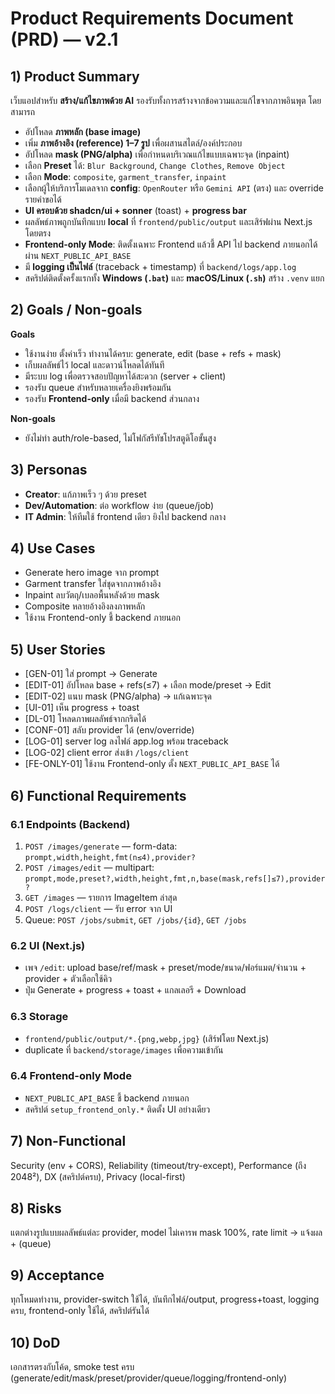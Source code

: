 # Product Requirements Document (PRD) — v2.1

## 1) Product Summary
เว็บแอปสำหรับ **สร้าง/แก้ไขภาพด้วย AI** รองรับทั้งการสร้างจากข้อความและแก้ไขจากภาพอินพุต โดยสามารถ
- อัปโหลด **ภาพหลัก (base image)**
- เพิ่ม **ภาพอ้างอิง (reference) 1–7 รูป** เพื่อผสานสไตล์/องค์ประกอบ
- อัปโหลด **mask (PNG/alpha)** เพื่อกำหนดบริเวณแก้ไขแบบเฉพาะจุด (inpaint)
- เลือก **Preset** ได้: `Blur Background`, `Change Clothes`, `Remove Object`
- เลือก **Mode**: `composite`, `garment_transfer`, `inpaint`
- เลือกผู้ให้บริการโมเดลจาก **config**: `OpenRouter` หรือ `Gemini API` (ตรง) และ override รายคำขอได้
- **UI ครอบด้วย shadcn/ui + sonner** (toast) + **progress bar**
- ผลลัพธ์ภาพถูกบันทึกแบบ **local** ที่ `frontend/public/output` และเสิร์ฟผ่าน Next.js โดยตรง
- **Frontend-only Mode**: ติดตั้งเฉพาะ Frontend แล้วชี้ API ไป backend ภายนอกได้ผ่าน `NEXT_PUBLIC_API_BASE`
- มี **logging เป็นไฟล์** (traceback + timestamp) ที่ `backend/logs/app.log`
- สคริปต์ติดตั้งครั้งแรกทั้ง **Windows (`.bat`)** และ **macOS/Linux (`.sh`)** สร้าง `.venv` แยก

## 2) Goals / Non-goals
**Goals**
- ใช้งานง่าย ตั้งค่าเร็ว ทำงานได้ครบ: generate, edit (base + refs + mask)
- เก็บผลลัพธ์ไว้ local และดาวน์โหลดได้ทันที
- มีระบบ log เพื่อตรวจสอบปัญหาได้สะดวก (server + client)
- รองรับ queue สำหรับหลายเครื่องยิงพร้อมกัน
- รองรับ **Frontend-only** เมื่อมี backend ส่วนกลาง

**Non-goals**
- ยังไม่ทำ auth/role-based, ไม่โฟกัสรีทัชโปรสตูดิโอขั้นสูง

## 3) Personas
- **Creator**: แก้ภาพเร็ว ๆ ด้วย preset
- **Dev/Automation**: ต่อ workflow ง่าย (queue/job)
- **IT Admin**: ให้ทีมใช้ frontend เดียว ยิงไป backend กลาง

## 4) Use Cases
- Generate hero image จาก prompt
- Garment transfer ใส่ชุดจากภาพอ้างอิง
- Inpaint ลบวัตถุ/เบลอพื้นหลังด้วย mask
- Composite หลายอ้างอิงลงภาพหลัก
- ใช้งาน Frontend-only ชี้ backend ภายนอก

## 5) User Stories
- [GEN-01] ใส่ prompt → Generate
- [EDIT-01] อัปโหลด base + refs(≤7) + เลือก mode/preset → Edit
- [EDIT-02] แนบ mask (PNG/alpha) → แก้เฉพาะจุด
- [UI-01] เห็น progress + toast
- [DL-01] โหลดภาพผลลัพธ์จากกริดได้
- [CONF-01] สลับ provider ได้ (env/override)
- [LOG-01] server log ลงไฟล์ app.log พร้อม traceback
- [LOG-02] client error ส่งเข้า `/logs/client`
- [FE-ONLY-01] ใช้งาน Frontend-only ตั้ง `NEXT_PUBLIC_API_BASE` ได้

## 6) Functional Requirements
### 6.1 Endpoints (Backend)
1) `POST /images/generate` — form-data: `prompt,width,height,fmt(n≤4),provider?`
2) `POST /images/edit` — multipart: `prompt,mode,preset?,width,height,fmt,n,base(mask,refs[]≤7),provider?`
3) `GET /images` — รายการ ImageItem ล่าสุด
4) `POST /logs/client` — รับ error จาก UI
5) Queue: `POST /jobs/submit`, `GET /jobs/{id}`, `GET /jobs`

### 6.2 UI (Next.js)
- เพจ `/edit`: upload base/ref/mask + preset/mode/ขนาด/ฟอร์แมต/จำนวน + provider + ตัวเลือกใช้คิว
- ปุ่ม Generate + progress + toast + แกลเลอรี + Download

### 6.3 Storage
- `frontend/public/output/*.{png,webp,jpg}` (เสิร์ฟโดย Next.js)
- duplicate ที่ `backend/storage/images` เพื่อความเข้ากัน

### 6.4 Frontend-only Mode
- `NEXT_PUBLIC_API_BASE` ชี้ backend ภายนอก
- สคริปต์ `setup_frontend_only.*` ติดตั้ง UI อย่างเดียว

## 7) Non-Functional
Security (env + CORS), Reliability (timeout/try-except), Performance (ถึง 2048²), DX (สคริปต์ครบ), Privacy (local-first)

## 8) Risks
แตกต่างรูปแบบผลลัพธ์แต่ละ provider, model ไม่เคารพ mask 100%, rate limit → แจ้งผล + (queue)

## 9) Acceptance
ทุกโหมดทำงาน, provider-switch ใช้ได้, บันทึกไฟล์/output, progress+toast, logging ครบ, frontend-only ใช้ได้, สคริปต์รันได้

## 10) DoD
เอกสารตรงกับโค้ด, smoke test ครบ (generate/edit/mask/preset/provider/queue/logging/frontend-only)
